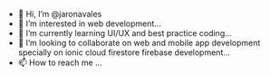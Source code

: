 - 👋 Hi, I’m @jaronavales
- 👀 I’m interested in web development...
- 🌱 I’m currently learning UI/UX and best practice coding...
- 💞️ I’m looking to collaborate on web and mobile app development specially on ionic cloud firestore firebase development...
- 📫 How to reach me ...

<!---
jaronavales/jaronavales is a ✨ special ✨ repository because its `README.md` (this file) appears on your GitHub profile.
You can click the Preview link to take a look at your changes.
--->
